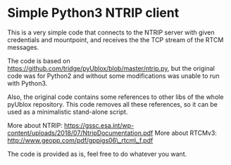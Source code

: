 # Simple Python3 NTRIP client
This is a very simple code that connects to the NTRIP server with given credentials and mountpoint, and receives the the TCP stream of the RTCM messages.

The code is based on https://github.com/tridge/pyUblox/blob/master/ntrip.py, but the original code was for Python2 and without some modifications was unable to run with Python3.

Also, the original code contains some references to other libs of the whole pyUblox repository. This code removes all these references, so it can be used as a minimalistic stand-alone script.

More about NTRIP: https://gssc.esa.int/wp-content/uploads/2018/07/NtripDocumentation.pdf 
More about RTCMv3: http://www.geopp.com/pdf/gppigs06\_rtcm\_f.pdf

The code is provided as is, feel free to do whatever you want.
